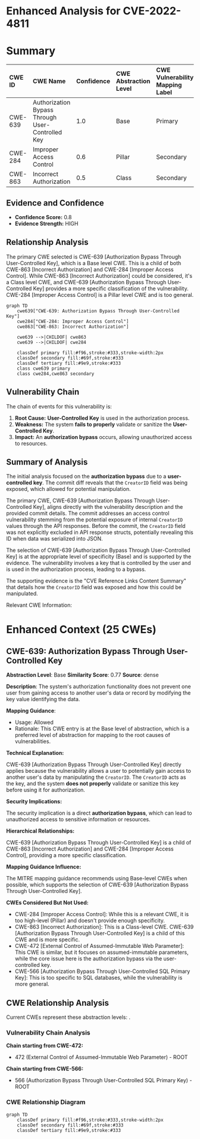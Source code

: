 # Enhanced Analysis for CVE-2022-4811

# Summary
| CWE ID    | CWE Name                                                                    | Confidence | CWE Abstraction Level | CWE Vulnerability Mapping Label | CWE-Vulnerability Mapping Notes |
| :-------- | :-------------------------------------------------------------------------- | :--------- | :-------------------- | :------------------------------ | :------------------------------ |
| CWE-639   | Authorization Bypass Through User-Controlled Key                            | 1.0        | Base                  | Primary                         | Allowed                         |
| CWE-284   | Improper Access Control                                                     | 0.6        | Pillar                | Secondary                       | Discouraged                     |
| CWE-863   | Incorrect Authorization                                                     | 0.5        | Class                 | Secondary                       | Allowed-with-Review             |

## Evidence and Confidence

*   **Confidence Score:** 0.8
*   **Evidence Strength:** HIGH

## Relationship Analysis
The primary CWE selected is CWE-639 [Authorization Bypass Through User-Controlled Key], which is a Base level CWE. This is a child of both CWE-863 [Incorrect Authorization] and CWE-284 [Improper Access Control]. While CWE-863 [Incorrect Authorization] could be considered, it's a Class level CWE, and CWE-639 [Authorization Bypass Through User-Controlled Key] provides a more specific classification of the vulnerability. CWE-284 [Improper Access Control] is a Pillar level CWE and is too general.

```mermaid
graph TD
    cwe639["CWE-639: Authorization Bypass Through User-Controlled Key"]
    cwe284["CWE-284: Improper Access Control"]
    cwe863["CWE-863: Incorrect Authorization"]
    
    cwe639 -->|CHILDOF| cwe863
    cwe639 -->|CHILDOF| cwe284
    
    classDef primary fill:#f96,stroke:#333,stroke-width:2px
    classDef secondary fill:#69f,stroke:#333
    classDef tertiary fill:#9e9,stroke:#333
    class cwe639 primary
    class cwe284,cwe863 secondary
```

## Vulnerability Chain
The chain of events for this vulnerability is:
1.  **Root Cause:** **User-Controlled Key** is used in the authorization process.
2.  **Weakness:** The system **fails to properly** validate or sanitize the **User-Controlled Key**.
3.  **Impact:** An **authorization bypass** occurs, allowing unauthorized access to resources.

## Summary of Analysis
The initial analysis focused on the **authorization bypass** due to a **user-controlled key**. The commit diff reveals that the `CreatorID` field was being exposed, which allowed for potential manipulation.

The primary CWE, CWE-639 [Authorization Bypass Through User-Controlled Key], aligns directly with the vulnerability description and the provided commit details. The commit addresses an access control vulnerability stemming from the potential exposure of internal `CreatorID` values through the API responses. Before the commit, the `CreatorID` field was not explicitly excluded in API response structs, potentially revealing this ID when data was serialized into JSON.

The selection of CWE-639 [Authorization Bypass Through User-Controlled Key] is at the appropriate level of specificity (Base) and is supported by the evidence. The vulnerability involves a key that is controlled by the user and is used in the authorization process, leading to a bypass.

The supporting evidence is the "CVE Reference Links Content Summary" that details how the `CreatorID` field was exposed and how this could be manipulated.

Relevant CWE Information:

# Enhanced Context (25 CWEs)

## CWE-639: Authorization Bypass Through User-Controlled Key
**Abstraction Level**: Base
**Similarity Score**: 0.77
**Source**: dense

**Description**:
The system's authorization functionality does not prevent one user from gaining access to another user's data or record by modifying the key value identifying the data.

**Mapping Guidance**:
- Usage: Allowed
- Rationale: This CWE entry is at the Base level of abstraction, which is a preferred level of abstraction for mapping to the root causes of vulnerabilities.

**Technical Explanation:**

CWE-639 [Authorization Bypass Through User-Controlled Key] directly applies because the vulnerability allows a user to potentially gain access to another user's data by manipulating the `CreatorID`. The `CreatorID` acts as the key, and the system **does not properly** validate or sanitize this key before using it for authorization.

**Security Implications:**

The security implication is a direct **authorization bypass**, which can lead to unauthorized access to sensitive information or resources.

**Hierarchical Relationships:**

CWE-639 [Authorization Bypass Through User-Controlled Key] is a child of CWE-863 [Incorrect Authorization] and CWE-284 [Improper Access Control], providing a more specific classification.

**Mapping Guidance Influence:**

The MITRE mapping guidance recommends using Base-level CWEs when possible, which supports the selection of CWE-639 [Authorization Bypass Through User-Controlled Key].

**CWEs Considered But Not Used:**

*   CWE-284 [Improper Access Control]: While this is a relevant CWE, it is too high-level (Pillar) and doesn't provide enough specificity.
*   CWE-863 [Incorrect Authorization]: This is a Class-level CWE. CWE-639 [Authorization Bypass Through User-Controlled Key] is a child of this CWE and is more specific.
*   CWE-472 [External Control of Assumed-Immutable Web Parameter]: This CWE is similar, but it focuses on assumed-immutable parameters, while the core issue here is the authorization bypass via the user-controlled key.
*   CWE-566 [Authorization Bypass Through User-Controlled SQL Primary Key]: This is too specific to SQL databases, while the vulnerability is more general.


## CWE Relationship Analysis

Current CWEs represent these abstraction levels: .


### Vulnerability Chain Analysis

**Chain starting from CWE-472:**
- 472 (External Control of Assumed-Immutable Web Parameter) - ROOT


**Chain starting from CWE-566:**
- 566 (Authorization Bypass Through User-Controlled SQL Primary Key) - ROOT



### CWE Relationship Diagram

```mermaid
graph TD
    classDef primary fill:#f96,stroke:#333,stroke-width:2px
    classDef secondary fill:#69f,stroke:#333
    classDef tertiary fill:#9e9,stroke:#333
```